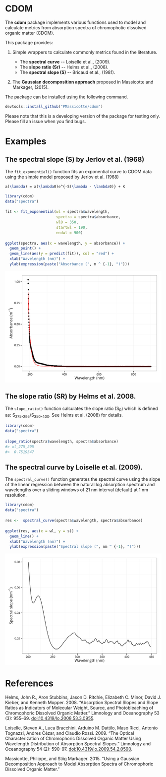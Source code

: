 CDOM
====

The **cdom** package implements various functions used to model and calculate metrics from absorption spectra of chromophotic dissolved organic matter (CDOM).

This package provides:

1.  Simple wrappers to calculate commonly metrics found in the literature.
    -   The **spectral curve** -- Loiselle et al., (2009).
    -   The **slope ratio (Sr)** -- Helms et al., (2008).
    -   The **spectral slope (S)** -- Bricaud et al., (1981).

2.  The **Gaussian decomposition approach** proposed in Massicotte and Markager, (2015).

The package can be installed using the following command.

``` r
devtools::install_github("PMassicotte/cdom")
```

Please note that this is a developing version of the package for testing only. Please fill an issue when you find bugs.

Examples
========

The spectral slope (S) by Jerlov et al. (1968)
----------------------------------------------

The `fit_exponential()` function fits an exponential curve to CDOM data using the simple model proposed by Jerlov et al. (1968)

``` tex
a(\lambda) = a(\lambda0)e^{-S(\lambda - \lambda0)} + K
```

``` r
library(cdom)
data("spectra")

fit <- fit_exponential(wl = spectra$wavelength,
                       spectra = spectra$absorbance,
                       wl0 = 350,
                       startwl = 190,
                       endwl = 900)

ggplot(spectra, aes(x = wavelength, y = absorbance)) +
  geom_point() +
  geom_line(aes(y = predict(fit)), col = "red") +
  xlab("Wavelength (nm)") +
  ylab(expression(paste("Absorbance (", m ^ {-1}, ")")))
```

![](README-exponential-1.png)

The slope ratio (SR) by Helms et al. 2008.
------------------------------------------

The `slope_ratio()` function calculates the slope ratio (S<sub>R</sub>) which is defined as: S<sub>275-295</sub>/S<sub>350-400</sub>. See Helms et al. (2008) for details.

``` r
library(cdom)
data("spectra")

slope_ratio(spectra$wavelength, spectra$absorbance)
#> wl_275_295 
#>  0.7519547
```

The spectral curve by Loiselle et al. (2009).
---------------------------------------------

The `spectral_curve()` function generates the spectral curve using the slope of the linear regression between the natural log absorption spectrum and wavelengths over a sliding windows of 21 nm interval (default) at 1 nm resolution.

``` r
library(cdom)
data("spectra")

res <-  spectral_curve(spectra$wavelength, spectra$absorbance)

ggplot(res, aes(x = wl, y = s)) +
  geom_line() +
  xlab("Wavelength (nm)") +
  ylab(expression(paste("Spectral slope (", nm ^ {-1}, ")")))
```

![](README-spectral_curve-1.png)

References
==========

Helms, John R., Aron Stubbins, Jason D. Ritchie, Elizabeth C. Minor, David J. Kieber, and Kenneth Mopper. 2008. “Absorption Spectral Slopes and Slope Ratios as Indicators of Molecular Weight, Source, and Photobleaching of Chromophoric Dissolved Organic Matter.” Limnology and Oceanography 53 (3): 955–69. <doi:10.4319/lo.2008.53.3.0955>.

Loiselle, Steven A., Luca Bracchini, Arduino M. Dattilo, Maso Ricci, Antonio Tognazzi, Andres Cézar, and Claudio Rossi. 2009. “The Optical Characterization of Chromophoric Dissolved Organic Matter Using Wavelength Distribution of Absorption Spectral Slopes.” Limnology and Oceanography 54 (2): 590–97. <doi:10.4319/lo.2009.54.2.0590>.

Massicotte, Philippe, and Stiig Markager. 2015. “Using a Gaussian Decomposition Approach to Model Absorption Spectra of Chromophoric Dissolved Organic Matter.”
